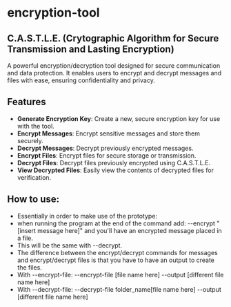 # encryption-tool
## C.A.S.T.L.E. (Crytographic Algorithm for Secure Transmission and Lasting Encryption)
A powerful encryption/decryption tool designed for secure communication and data protection. It enables users to encrypt and decrypt messages and files with ease, ensuring confidentiality and privacy.

## Features

- **Generate Encryption Key**: Create a new, secure encryption key for use with the tool.
- **Encrypt Messages**: Encrypt sensitive messages and store them securely.
- **Decrypt Messages**: Decrypt previously encrypted messages.
- **Encrypt Files**: Encrypt files for secure storage or transmission.
- **Decrypt Files**: Decrypt files previously encrypted using C.A.S.T.L.E.
- **View Decrypted Files**: Easily view the contents of decrypted files for verification.

## How to use:
- Essentially in order to make use of the prototype:
- when running the program at the end of the command add:  --encrypt " [insert message here]" and you'll have an encrypted message placed in a file.
- This will be the same with --decrypt.
- The difference between the encrypt/decrypt commands for messages and encrypt/decrypt files is that you have to have an output to create the files.
- With --encrypt-file:  --encrypt-file [file name here] --output [different file name here]
- With --decrypt-file:  --decrypt-file folder_name\[file name here] --output [different file name here]
